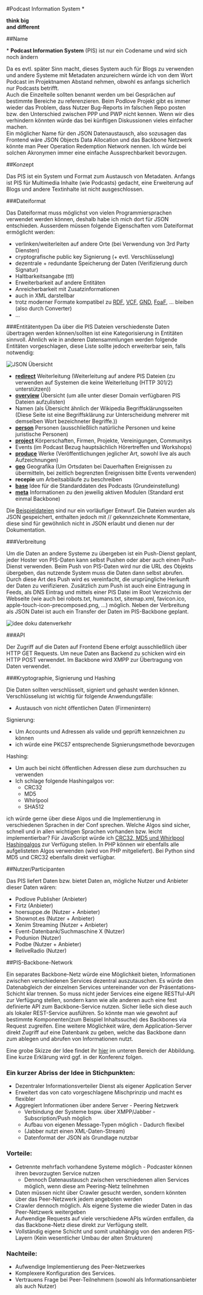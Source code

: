 #Podcast Information System \*


**think big**  
**and different**

##Name

\* **Podcast Information System** (PIS) ist nur ein Codename und wird sich noch ändern

Da es evtl. später Sinn macht, dieses System auch für Blogs zu verwenden und andere Systeme mit Metadaten anzureichern würde ich von dem Wort Podcast im Projektnamen Abstand nehmen, obwohl es anfangs sicherlich nur Podcasts betrifft.  
Auch die Einzelteile sollten benannt werden um bei Gesprächen auf bestimmte Bereiche zu referenzieren. Beim Podlove Projekt gibt es immer wieder das Problem, dass Nutzer Bug-Reports im falschen Repo posten bzw. den Unterschied zwischen PPP und PWP nicht kennen.
Wenn wir dies verhindern könnten würde das bei künftigen Diskussionen vieles einfacher machen.  
Ein möglicher Name für den JSON Datenaustausch, also sozusagen das Frontend wäre JSON Objects Data Allocation und das Backbone Netzwerk könnte man Peer Operation Redemption Network nennen. Ich würde bei solchen Akronymen immer eine einfache Aussprechbarkeit bevorzugen.

##Konzept

Das PIS ist ein System und Format zum Austausch von Metadaten. Anfangs ist PIS für Multimedia Inhalte (wie Podcasts) gedacht, eine Erweiterung auf Blogs und andere Textinhalte ist nicht ausgeschlossen.

###Dateiformat

Das Dateiformat muss möglichst von vielen Programmiersprachen verwendet werden können, deshalb habe ich mich dort für JSON entschieden. Ausserdem müssen folgende Eigenschaften vom Dateiformat ermöglicht werden:

* verlinken/weiterleiten auf andere Orte (bei Verwendung von 3rd Party Diensten)
* cryptografische public key Signierung (+ evtl. Verschlüsselung)
* dezentrale + redundante Speicherung der Daten (Verifizierung durch Signatur)
* Haltbarkeitsangabe (ttl)
* Erweiterbarkeit auf andere Entitäten
* Anreicherbarkeit mit Zusatzinformationen
* auch in XML darstellbar
* trotz moderner Formate kompatibel zu [RDF](http://de.wikipedia.org/wiki/RDF-Schema), [VCF](http://de.wikipedia.org/wiki/VCard), [GND](http://de.wikipedia.org/wiki/Gemeinsame_Normdatei), [FoaF](http://de.wikipedia.org/wiki/FOAF), ... bleiben (also durch Converter)
* ...

###Entitätentypen
Da über die PIS Dateien verschiedenste Daten übertragen werden können/sollten ist eine Kategorisierung in Entitäten sinnvoll. Ähnlich wie in anderen Datensammlungen werden folgende Entitäten vorgeschlagen, diese Liste sollte jedoch erweiterbar sein, falls notwendig:

![JSON Übersicht](diagramme/04_Json-U%CC%88bersicht/U%CC%88bersicht.png)

* [**redirect**](https://github.com/SimonWaldherr/PIS-draft/blob/master/beispieldateien/redirect.json) Weiterleitung (Weiterleitung auf andere PIS Dateien (zu verwenden auf Systemen die keine Weiterleitung (HTTP 301/2) unterstützen))
* [**overview**](https://github.com/SimonWaldherr/PIS-draft/blob/master/beispieldateien/overview.json) Übersicht (um alle unter dieser Domain verfügbaren PIS Dateien aufzulisten)
* Namen (als Übersicht ähnlich der Wikipedia Begriffsklärungsseiten (Diese Seite ist eine Begriffsklärung zur Unterscheidung mehrerer mit demselben Wort bezeichneter Begriffe.))
* [**person**](https://github.com/SimonWaldherr/PIS-draft/blob/master/beispieldateien/person.json) Personen (ausschließlich natürliche Personen und keine juristische Personen)
* [**project**](https://github.com/SimonWaldherr/PIS-draft/blob/master/beispieldateien/project.json) Körperschaften, Firmen, Projekte, Vereinigungen, Communitys
* Events (im Podcast Bezug hauptsächlich Hörertreffen und Workshops)
* [**produce**](https://github.com/SimonWaldherr/PIS-draft/blob/master/beispieldateien/produce.json) Werke (Veröffentlichungen jeglicher Art, sowohl live als auch Aufzeichnungen)
* [**geo**](https://github.com/SimonWaldherr/PIS-draft/blob/master/beispieldateien/geo.json) Geografika (Um Ortsdaten bei Dauerhaften Ereignissen zu übermitteln, bei zeitlich begrenzten Ereignissen bitte Events verwenden)
* **recepie** um Arbeitsabläufe zu beschreiben
* [**base**](https://github.com/SimonWaldherr/PIS-draft/blob/master/beispieldateien/base.json) Idee für die Standarddaten des Podcasts (Grundeinstellung)
* [**meta**](https://github.com/SimonWaldherr/PIS-draft/blob/master/beispieldateien/meta.json) Informationen zu den jeweilig aktiven Modulen (Standard erst einmal Backbone)

Die [Beispieldateien](beispieldateien/) sind nur ein vorläufiger Entwurf. Die Dateien wurden als JSON gespeichert, enthalten jedoch mit // gekennzeichnete Kommentare, diese sind für gewöhnlich nicht in JSON erlaubt und dienen nur der Dokumentation.

###Verbreitung

Um die Daten an andere Systeme zu übergeben ist ein Push-Dienst geplant, jeder Hoster von PIS-Daten kann selbst Pushen oder aber auch einen Push-Dienst verwenden.
Beim Push von PIS-Daten wird nur die URL des Objekts übergeben, das nutzende System muss die Daten dann selbst abrufen. Durch diese Art des Push wird es vereinfacht, die ursprüngliche Herkunft der Daten zu verifizieren.
Zusätzlich zum Push ist auch eine Eintragung in Feeds, als DNS Eintrag und mittels einer PIS Datei im Root Verzeichnis der Webseite (wie auch bei robots.txt, humans.txt, sitemap.xml, favicon.ico, apple-touch-icon-precomposed.png, ...) möglich.
Neben der Verbreitung als JSON Datei ist auch ein Transfer der Daten im PIS-Backbone geplant.

![idee doku datenverkehr](diagramme/03_Datenverkehr/idee-doku-datenverkehr.png)

###API

Der Zugriff auf die Daten auf Frontend Ebene erfolgt ausschließlich über HTTP GET Requests. Um neue Daten ans Backend zu schicken wird ein HTTP POST verwendet. Im Backbone wird XMPP zur Übertragung von Daten verwendet.

###Kryptographie, Signierung und Hashing

Die Daten sollten verschlüsselt, signiert und gehasht werden können.
Verschlüsselung ist wichtig für folgende Anwendungsfälle:

* Austausch von nicht öffentlichen Daten (Firmenintern)

Signierung:

* Um Accounts und Adressen als valide und geprüft kennzeichnen zu können
* ich würde eine PKCS7 entsprechende Signierungsmethode bevorzugen

Hashing:

* Um auch bei nicht öffentlichen Adressen diese zum durchsuchen zu verwenden
* Ich schlage folgende Hashingalgos vor:
    * CRC32
    * MD5
    * Whirlpool
    * SHA512

ich würde gerne über diese Algos und die Implementierung in verschiedenen Sprachen in der Conf sprechen. Welche Algos sind sicher, schnell und in allen wichtigen Sprachen vorhanden bzw. leicht implementierbar? Für JavaScript würde ich [CRC32, MD5 und Whirlpool Hashingalgos](https://github.com/SimonWaldherr/cryptofoo) zur Verfügung stellen. In PHP können wir ebenfalls alle aufgelisteten Algos verwenden (wird von PHP mitgeliefert). Bei Python sind MD5 und CRC32 ebenfalls direkt verfügbar.

##Nutzer/Participanten

Das PIS liefert Daten bzw. bietet Daten an, mögliche Nutzer und Anbieter dieser Daten wären:

* Podlove Publisher (Anbieter)
* Firtz (Anbieter)
* hoersuppe.de (Nutzer + Anbieter)
* Shownot.es (Nutzer + Anbieter)
* Xenim Streaming (Nutzer + Anbieter)
* Event-Datenbank/Suchmaschine X (Nutzer)
* Podunion (Nutzer)
* Podbe (Nutzer + Anbieter)
* ReliveRadio (Nutzer)

##PIS-Backbone-Network

Ein separates Backbone-Netz würde eine Möglichkeit bieten, Informationen zwischen verschiedenen Services dezentral auszutauschen.
Es würde den Datenabgleich der einzelnen Services untereinander von der Präsentations-Schicht klar trennen.
So muss nicht jeder Services eine eigene RESTful-API zur Verfügung stellen, sondern kann wie alle anderen auch eine fest definierte API zum Backbone-Service nutzen.
Sicher ließe sich diese auch als lokaler REST-Service ausführen. So könnte man wie gewohnt auf bestimmte Komponenten(zum Beispiel Inhaltssuche) des Backbones via Request zugreifen.
Eine weitere Möglichkeit wäre, dem Application-Server direkt Zugriff auf eine Datenbank zu geben, welche das Backbone dann zum ablegen und abrufen von Informationen nutzt.

Eine grobe Skizze der Idee findet ihr [hier](/diagramme/01_diagramm-funktion/diagramm_big.png "Darstellung PIS") im unteren Bereich der Abbildung. Eine kurze Erklärung wird ggf. in der Konferenz folgen.


### Ein kurzer Abriss der Idee in Stichpunkten:

* Dezentraler Informationsverteiler Dienst als eigener Application Server
* Erweitert das von cato vorgeschlagene Mischprinzip und macht es flexibler
* Aggregiert Informationen über andere Server - Peering Netzwerk
    * Verbindung der Systeme bspw. über XMPP/Jabber - Subscription/Push möglich
    * Aufbau von eigenen Message-Typen möglich - Dadurch flexibel
    * (Jabber nutzt einen XML-Daten-Stream)
    * Datenformat der JSON als Grundlage nutzbar

### Vorteile:
* Getrennte mehrfach vorhandene Systeme möglich - Podcaster können ihren bevorzugten Service nutzen
    * Dennoch Datenaustausch zwischen verschiedenen allen Services möglich, wenn diese am Peering-Netz teilnehmen
* Daten müssen nicht über Crawler gesucht werden, sondern könnten über das Peer-Netzwerk jedem angeboten werden
* Crawler dennoch möglich. Als eigene Systeme die wieder Daten in das Peer-Netzwerk weitergeben
* Aufwendige Requests auf viele verschiedene APIs würden entfallen, da das Backbone-Netz diese direkt zur Verfügung stellt.
* Vollständig eigene Schicht und somit unabhängig von den anderen PIS-Layern (Kein wesentlicher Umbau der alten Strukturen)

### Nachteile:
* Aufwendige Implementierung des Peer-Netzwerkes
* Komplexere Konfiguration des Services.
* Vertrauens Frage bei Peer-Teilnehmern (sowohl als Informationsanbieter als auch Nutzer)

